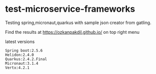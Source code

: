 # test-microservice-frameworks

Testing spring,micronaut,quarkus with sample json creator from gatling.

Find the results at https://ozkanpakdil.github.io/ on top right menu

latest versions
```
Spring boot:2.5.6
Helidon:2.4.0
Quarkus:2.4.2.Final
Micronaut:3.1.4
Vertx:4.2.1
```
